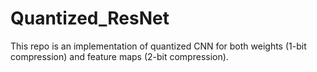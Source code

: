 # Quantized_ResNet
This repo is an implementation of quantized CNN for both weights (1-bit compression) and feature maps (2-bit compression). 
